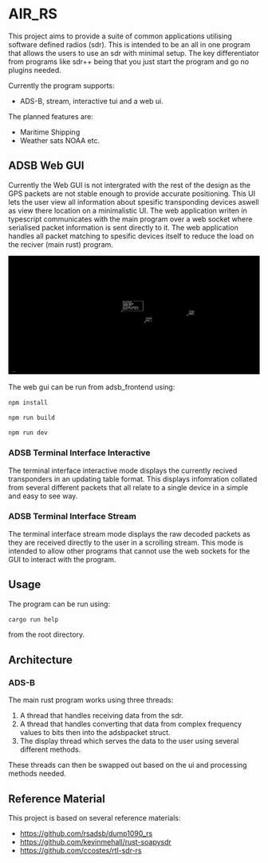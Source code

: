 # AIR_RS

This project aims to provide a suite of common applications utilising software defined radios (sdr).
This is intended to be an all in one program that allows the users to use
an sdr with minimal setup. The key differentiator from programs like sdr++ being that you just start the program and go no plugins needed. 

Currently the program supports:

- ADS-B, stream, interactive tui and a web ui.

The planned features are:

- Maritime Shipping 
- Weather sats NOAA etc. 

## ADSB Web GUI

Currently the Web GUI is not intergrated with the rest of the design as the GPS packets are not stable enough to provide accurate positioning. This UI lets the user view all information about spesific transponding devices aswell as view there location on a minimalistic UI. The web application writen in typescript communicates with the main program over a web socket where serialised packet information is sent directly to it. The web application handles all packet matching to spesific devices itself to reduce the load on the reciver (main rust) program.

![alt text](/doc/images/current_adsb_gui.png)

The web gui can be run from adsb_frontend using:

```
npm install
```

```
npm run build
```

```
npm run dev
```

### ADSB Terminal Interface Interactive

The terminal interface interactive mode displays the currently recived transponders in an updating table format. This displays infomration collated from several different packets that all relate to a single device in a simple and easy to see way.

### ADSB Terminal Interface Stream 

The terminal interface stream mode displays the raw decoded packets as they are received directly to the user in a scrolling stream. This mode is intended to allow other programs that cannot use the web sockets for the GUI to interact with the program. 

## Usage

The program can be run using:

```bash
cargo run help
```

from the root directory.

## Architecture

### ADS-B

The main rust program works using three threads:

1. A thread that handles receiving data from the sdr.
2. A thread that handles converting that data from complex frequency values to bits then into the adsbpacket struct.
3. The display thread which serves the data to the user using several different methods.

These threads can then be swapped out based on the ui and processing methods needed.

## Reference Material

This project is based on several reference materials:

- https://github.com/rsadsb/dump1090_rs
- https://github.com/kevinmehall/rust-soapysdr
- https://github.com/ccostes/rtl-sdr-rs
